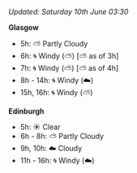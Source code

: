 *Updated: Saturday 10th June 03:30*

**Glasgow**

* 5h: :partly_sunny: Partly Cloudy
* 6h: :cyclone: Windy (:partly_sunny:) [:partly_sunny: as of 3h]
* 7h: :cyclone: Windy (:partly_sunny:) [:partly_sunny: as of 4h]
* 8h - 14h: :cyclone: Windy (:cloud:)
* 15h, 16h: :cyclone: Windy (:partly_sunny:)

**Edinburgh**

* 5h: :sunny: Clear
* 6h - 8h: :partly_sunny: Partly Cloudy
* 9h, 10h: :cloud: Cloudy
* 11h - 16h: :cyclone: Windy (:cloud:)
